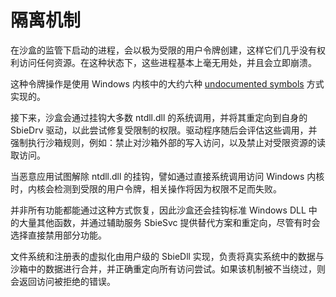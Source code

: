 # 隔离机制

在沙盒的监管下启动的进程，会以极为受限的用户令牌创建，这样它们几乎没有权利访问任何资源。在这种状态下，这些进程基本上毫无用处，并且会立即崩溃。

这种令牌操作是使用 Windows 内核中的大约六种 [undocumented symbols](TokenMagic.md) 方式实现的。

接下来，沙盒会通过挂钩大多数 ntdll.dll 的系统调用，并将其重定向到自身的 SbieDrv 驱动，以此尝试修复受限制的权限。驱动程序随后会评估这些调用，并强制执行沙箱规则，例如：禁止对沙箱外部的写入访问，以及禁止对受限资源的读取访问。

当恶意应用试图解除 ntdll.dll 的挂钩，譬如通过直接系统调用访问 Windows 内核时，内核会检测到受限的用户令牌，相关操作将因为权限不足而失败。

并非所有功能都能通过这种方式恢复，因此沙盒还会挂钩标准 Windows DLL 中的大量其他函数，并通过辅助服务 SbieSvc 提供替代方案和重定向，尽管有时会选择直接禁用部分功能。

文件系统和注册表的虚拟化由用户级的 SbieDll 实现，负责将真实系统中的数据与沙箱中的数据进行合并，并正确重定向所有访问尝试。如果该机制被不当绕过，则会返回访问被拒绝的错误。